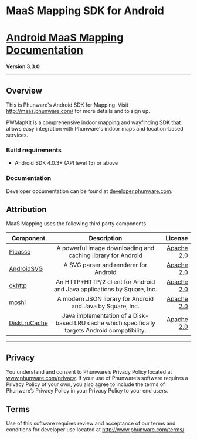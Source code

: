 # MaaS Mapping SDK for Android

[Android MaaS Mapping Documentation](http://phunware.github.io/maas-mapping-android-sdk/)
=======
**Version 3.3.0**
________________


## Overview
This is Phunware's Android SDK for Mapping. Visit http://maas.phunware.com/ for more details and to sign up.

PWMapKit is a comprehensive indoor mapping and wayfinding SDK that allows easy integration with Phunware's indoor maps and location-based services.


### Build requirements
* Android SDK 4.0.3+ (API level 15) or above

### Documentation

Developer documentation can be found at
[developer.phunware.com](https://developer.phunware.com/pages/viewpage.action?pageId=3410209).

Attribution
-----------
MaaS Mapping uses the following third party components.

| Component     | Description   | License  |
| ------------- |:-------------:| -----:|
| [Picasso](https://github.com/square/picasso)      | A powerful image downloading and caching library for Android      |   [Apache 2.0](https://github.com/square/picasso/blob/master/LICENSE.txt) |
| [AndroidSVG](https://code.google.com/p/androidsvg/)      | A SVG parser and renderer for Android      |   [Apache 2.0](http://www.apache.org/licenses/LICENSE-2.0) |
| [okhttp](https://github.com/square/okhttp)        | An HTTP+HTTP/2 client for Android and Java applications by Square, Inc. | [Apache 2.0](https://github.com/square/okhttp/blob/master/LICENSE.txt) |
| [moshi](https://github.com/square/moshi)        | A modern JSON library for Android and Java by Square, Inc. | [Apache 2.0](https://github.com/square/moshi/blob/master/LICENSE.txt) |
| [DiskLruCache](https://github.com/JakeWharton/DiskLruCache)        | Java implementation of a Disk-based LRU cache which specifically targets Android compatibility. | [Apache 2.0](https://github.com/JakeWharton/DiskLruCache/blob/master/LICENSE.txt) |

-----------

Privacy
-----------
You understand and consent to Phunware’s Privacy Policy located at www.phunware.com/privacy. If your use of Phunware’s software requires a Privacy Policy of your own, you also agree to include the terms of Phunware’s Privacy Policy in your Privacy Policy to your end users.

Terms
-----------
Use of this software requires review and acceptance of our terms and conditions for developer use located at http://www.phunware.com/terms/
